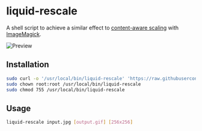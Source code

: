 # liquid-rescale

A shell script to achieve a similar effect to [content-aware scaling](https://helpx.adobe.com/photoshop/using/content-aware-scaling.html) with [ImageMagick](https://imagemagick.org).

![Preview](./lena.gif)

## Installation

```sh
sudo curl -o '/usr/local/bin/liquid-rescale' 'https://raw.githubusercontent.com/hectorm/liquid-rescale/master/liquid-rescale'
sudo chown root:root /usr/local/bin/liquid-rescale
sudo chmod 755 /usr/local/bin/liquid-rescale
```

## Usage

```sh
liquid-rescale input.jpg [output.gif] [256x256]
```
